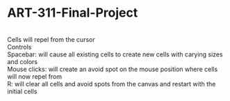 # ART-311-Final-Project
<br /> Cells will repel from the cursor
<br /> Controls
<br /> Spacebar: will cause all existing cells to create new cells with carying sizes and colors
<br /> Mouse clicks: will create an avoid spot on the mouse position where cells will now repel from
<br /> R: will clear all cells and avoid spots from the canvas and restart with the initial cells
